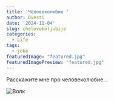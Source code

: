 ```yaml
---
title: 'Человеколюбие '
author: Dvesti
date: '2024-11-04'
slug: chelovekoljubije
categories:
  - Life
tags:
  - joke
featuredImage: "featured.jpg"
featuredImagePreview: "featured.jpg"   
---
```


Расскажите мне про человеколюбие...  

![Волк](https://yxab.ru/ru/2024/11/chelovekoljubije/featured.jpg)  
